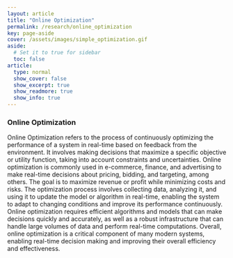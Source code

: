 ```yaml
---
layout: article
title: "Online Optimization​"
permalink: /research/online_optimization
key: page-aside
cover: /assets/images/simple_optimization.gif
aside:
  # Set it to true for sidebar
  toc: false
article:
  type: normal
  show_cover: false
  show_excerpt: true
  show_readmore: true
  show_info: true
---
```


### Online Optimization

Online Optimization refers to the process of continuously optimizing the performance of a system in real-time based on feedback from the environment. It involves making decisions that maximize a specific objective or utility function, taking into account constraints and uncertainties. Online optimization is commonly used in e-commerce, finance, and advertising to make real-time decisions about pricing, bidding, and targeting, among others. The goal is to maximize revenue or profit while minimizing costs and risks. The optimization process involves collecting data, analyzing it, and using it to update the model or algorithm in real-time, enabling the system to adapt to changing conditions and improve its performance continuously. Online optimization requires efficient algorithms and models that can make decisions quickly and accurately, as well as a robust infrastructure that can handle large volumes of data and perform real-time computations. Overall, online optimization is a critical component of many modern systems, enabling real-time decision making and improving their overall efficiency and effectiveness.
